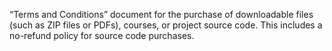 “Terms and Conditions” document for the purchase of downloadable files (such as ZIP files or PDFs), courses, or project source code. This includes a no-refund policy for source code purchases.